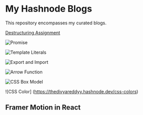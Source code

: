 # My Hashnode Blogs

This repository encompasses my curated blogs.

[Destructuring Assignment](https://thedivyareddyy.hashnode.dev/destructuring-assignment)

![Promise](https://thedivyareddyy.hashnode.dev/promise)

![Template Literals](https://thedivyareddyy.hashnode.dev/template-literals)

![Export and Import](https://thedivyareddyy.hashnode.dev/export-import)

![Arrow Function](https://thedivyareddyy.hashnode.dev/arrow-function)

![CSS Box Model](https://thedivyareddyy.hashnode.dev/css-box-model)

![CSS Color] (https://thedivyareddyy.hashnode.dev/css-colors)

## Framer Motion in React


